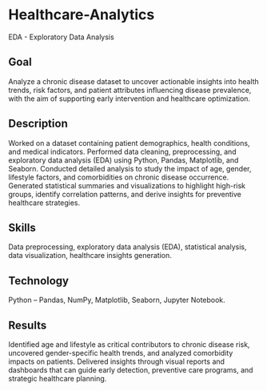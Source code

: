 # Healthcare-Analytics
EDA - Exploratory Data Analysis

## Goal
Analyze a chronic disease dataset to uncover actionable insights into health trends, risk factors, and patient attributes influencing disease prevalence, with the aim of supporting early intervention and healthcare optimization.

## Description
Worked on a dataset containing patient demographics, health conditions, and medical indicators. Performed data cleaning, preprocessing, and exploratory data analysis (EDA) using Python, Pandas, Matplotlib, and Seaborn. Conducted detailed analysis to study the impact of age, gender, lifestyle factors, and comorbidities on chronic disease occurrence. Generated statistical summaries and visualizations to highlight high-risk groups, identify correlation patterns, and derive insights for preventive healthcare strategies.

## Skills
Data preprocessing, exploratory data analysis (EDA), statistical analysis, data visualization, healthcare insights generation.

## Technology
Python – Pandas, NumPy, Matplotlib, Seaborn, Jupyter Notebook.

## Results
Identified age and lifestyle as critical contributors to chronic disease risk, uncovered gender-specific health trends, and analyzed comorbidity impacts on patients. Delivered insights through visual reports and dashboards that can guide early detection, preventive care programs, and strategic healthcare planning.
